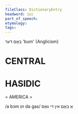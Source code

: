 ```yaml
---
fileClass: DictionaryEntry
headword: באָם
part_of_speech: 
etymology: 
tags: 
---
```

באָם
דער
'bum'
{Anglicism}

CENTRAL
========

HASIDIC
=======
= AMERICA = 

/a bɔm ɪn də gas/ אַ באָם אין די גאַס